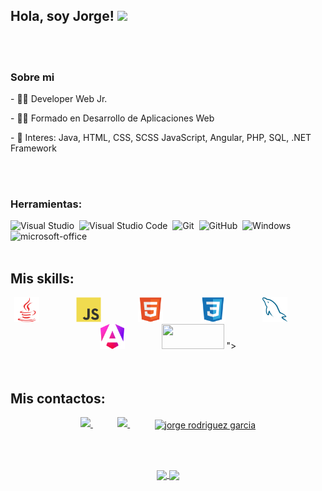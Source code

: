 
## Hola, soy Jorge! <img src="https://raw.githubusercontent.com/iampavangandhi/iampavangandhi/master/gifs/Hi.gif" width="30px"></h2>
<br>
<br>

### Sobre mi
<div style="display: inline_block"  >
<p> - 👨‍💻 Developer Web Jr. </p>
<p> - 👨‍🎓 Formado en Desarrollo de Aplicaciones Web</p>
<p> - 🎯 Interes: Java, HTML, CSS, SCSS JavaScript, Angular, PHP, SQL, .NET Framework </p>  
</div>
<br>
<br>

### Herramientas:
![Visual Studio](https://img.shields.io/badge/-Visual%20Studio-0D1117?style=for-the-badge&logo=visual-studio&logoColor=C8A2C8&labelColor=0D1117)&nbsp;
![Visual Studio Code](https://img.shields.io/badge/-Visual%20Studio%20Code-0D1117?style=for-the-badge&logo=visual-studio-code&logoColor=0D1117&labelColor=0D1117)&nbsp;
![Git](https://img.shields.io/badge/-Git-0D1117?style=for-the-badge&logo=git&labelColor=0D1117)&nbsp;
![GitHub](https://img.shields.io/badge/-GitHub-0D1117?style=for-the-badge&logo=github&labelColor=0D1117)&nbsp;
![Windows](https://img.shields.io/badge/-Windows-0D1117?style=for-the-badge&logo=windows&labelColor=0D1117)&nbsp;
![microsoft-office](https://img.shields.io/badge/-microsoft_office-0D1117?style=for-the-badge&logo=microsoft-office&labelColor=0D1117)&nbsp;
<br>
<br>

## Mis skills:
<div align="center">
    <img height="40" src="https://raw.githubusercontent.com/devicons/devicon/master/icons/java/java-plain.svg">
    &nbsp;&nbsp;&nbsp;&nbsp;&nbsp;&nbsp;&nbsp;&nbsp;&nbsp;&nbsp;&nbsp;&nbsp;&nbsp;
    <img height="40" src="https://raw.githubusercontent.com/devicons/devicon/master/icons/javascript/javascript-original.svg">
    &nbsp;&nbsp;&nbsp;&nbsp;&nbsp;&nbsp;&nbsp;&nbsp;&nbsp;&nbsp;&nbsp;&nbsp;&nbsp;
    <img height="40" src="https://raw.githubusercontent.com/devicons/devicon/master/icons/html5/html5-original.svg">
    &nbsp;&nbsp;&nbsp;&nbsp;&nbsp;&nbsp;&nbsp;&nbsp;&nbsp;&nbsp;&nbsp;&nbsp;&nbsp;
    <img height="40" src="https://raw.githubusercontent.com/devicons/devicon/master/icons/css3/css3-original.svg">
    &nbsp;&nbsp;&nbsp;&nbsp;&nbsp;&nbsp;&nbsp;&nbsp;&nbsp;&nbsp;&nbsp;&nbsp;&nbsp;
    <img height="40" src="https://raw.githubusercontent.com/devicons/devicon/master/icons/mysql/mysql-original.svg">
    &nbsp;&nbsp;&nbsp;&nbsp;&nbsp;&nbsp;&nbsp;&nbsp;&nbsp;&nbsp;&nbsp;&nbsp;&nbsp;
    <img height="40" src="https://raw.githubusercontent.com/devicons/devicon/master/icons/angular/angular-original.svg">
    &nbsp;&nbsp;&nbsp;&nbsp;&nbsp;&nbsp;&nbsp;&nbsp;&nbsp;&nbsp;&nbsp;&nbsp;&nbsp;
    <img height="40" src="<svg xmlns="http://www.w3.org/2000/svg" x="0px" y="0px" width="100" height="100" viewBox="0 0 48 48">
<path fill="#6a1b9a" d="M44,24c0,5.694-2.381,10.831-6.2,14.481l-0.006,0.006C34.2,41.9,29.344,44,24,44 C12.956,44,4,35.044,4,24c0-5.338,2.087-10.188,5.5-13.775c0.006-0.013,0.013-0.019,0.019-0.025C13.169,6.381,18.306,4,24,4 C35.044,4,44,12.956,44,24z"></path><path fill="#7b1fa2" d="M38.375,37.862c-0.187,0.213-0.381,0.419-0.575,0.619l-0.006,0.006C34.2,41.9,29.344,44,24,44 C12.956,44,4,35.044,4,24c0-5.338,2.087-10.188,5.5-13.775c0.006-0.013,0.013-0.019,0.019-0.025c0.2-0.194,0.406-0.387,0.619-0.575 L38.375,37.862z"></path><path fill="#fff" d="M8.626,27.281c-0.236,0.004-0.463-0.091-0.625-0.262c-0.167-0.165-0.259-0.39-0.256-0.625 c-0.002-0.234,0.091-0.459,0.256-0.625c0.161-0.174,0.388-0.272,0.625-0.269c0.237-0.001,0.463,0.097,0.625,0.269 c0.169,0.164,0.263,0.39,0.262,0.625c0.002,0.236-0.093,0.462-0.262,0.625C9.087,27.188,8.861,27.283,8.626,27.281z"></path><path fill="#fff" d="M21.044,27.125h-1.638l-5.856-9.087c-0.146-0.224-0.267-0.463-0.363-0.712h-0.05 c0.056,0.519,0.077,1.041,0.062,1.562v8.237h-1.331V15.731h1.731l5.7,8.925c0.237,0.371,0.392,0.625,0.462,0.763h0.031 c-0.066-0.556-0.093-1.115-0.081-1.675v-8.012h1.331V27.125z"></path><path fill="#fff" d="M30.057,27.125h-6.056V15.731h5.775v1.206h-4.412v3.788h4.113v1.2h-4.113v3.95h4.7L30.057,27.125z"></path><path fill="#fff" d="M39.001,16.938h-3.312v10.188h-1.331V16.938h-3.275v-1.206h7.919V16.938z"></path><path fill="#f2f2f2" d="M20.326,34.875c-0.451,0.219-0.949,0.324-1.45,0.306c-0.674,0.03-1.327-0.232-1.794-0.719 c-0.459-0.514-0.701-1.186-0.675-1.875c-0.034-0.754,0.239-1.489,0.756-2.038c0.505-0.517,1.203-0.798,1.925-0.775 c0.427-0.015,0.853,0.06,1.25,0.219v0.625c-0.382-0.212-0.813-0.319-1.25-0.312c-0.557-0.016-1.094,0.213-1.469,0.625 c-0.39,0.444-0.592,1.022-0.562,1.612c-0.029,0.559,0.159,1.108,0.525,1.531c0.355,0.382,0.86,0.59,1.381,0.569 c0.48,0.013,0.954-0.109,1.369-0.35L20.326,34.875z"></path><path fill="#f2f2f2" d="M22.882,35.181c-0.503,0.016-0.989-0.187-1.331-0.556c-0.342-0.381-0.519-0.882-0.494-1.394 c-0.032-0.541,0.155-1.073,0.519-1.475c0.371-0.362,0.876-0.555,1.394-0.531c0.49-0.026,0.967,0.163,1.306,0.519 c0.332,0.4,0.5,0.912,0.469,1.431c0.026,0.527-0.156,1.043-0.506,1.438C23.89,34.989,23.395,35.197,22.882,35.181z M22.926,31.762 c-0.348-0.015-0.684,0.13-0.912,0.394c-0.24,0.31-0.36,0.696-0.338,1.088c-0.022,0.38,0.098,0.754,0.338,1.05 c0.231,0.26,0.566,0.402,0.912,0.388c0.34,0.02,0.67-0.118,0.894-0.375c0.227-0.31,0.338-0.691,0.312-1.075 c0.025-0.386-0.086-0.768-0.312-1.081C23.599,31.888,23.268,31.745,22.926,31.762z"></path><path fill="#f2f2f2" d="M27.663,31.95c-0.135-0.088-0.295-0.13-0.456-0.119c-0.256,0.009-0.49,0.145-0.625,0.363 c-0.186,0.295-0.276,0.64-0.256,0.988v1.912h-0.625v-3.75h0.625v0.781l0,0c0.069-0.242,0.205-0.459,0.394-0.625 c0.163-0.141,0.372-0.219,0.587-0.219c0.121-0.005,0.242,0.012,0.356,0.05V31.95z"></path><path fill="#f2f2f2" d="M31.326,33.375h-2.644c-0.018,0.349,0.096,0.693,0.319,0.963c0.234,0.234,0.557,0.356,0.887,0.338 c0.424-0.004,0.833-0.152,1.163-0.419v0.562c-0.386,0.255-0.844,0.38-1.306,0.356c-0.472,0.024-0.93-0.164-1.25-0.513 c-0.325-0.406-0.488-0.918-0.456-1.438c-0.022-0.52,0.154-1.03,0.494-1.425c0.313-0.362,0.772-0.564,1.25-0.55 c0.432-0.024,0.851,0.151,1.138,0.475c0.288,0.379,0.43,0.85,0.4,1.325L31.326,33.375z M30.701,32.869 c0.013-0.29-0.076-0.575-0.25-0.806c-0.173-0.196-0.426-0.302-0.688-0.288c-0.272-0.003-0.533,0.108-0.719,0.306 c-0.206,0.218-0.335,0.496-0.369,0.794L30.701,32.869z"></path>
</svg>">

    
</div>
<br>
<br>

## Mis contactos:
<p align="center">
    <a href="https://github.com/JorgeR-G">
        <img  src="https://img.shields.io/badge/github-%23100000.svg?&style=for-the-badge&logo=github&logoColor=white&link=mailto:https://github.com/JorgeR-G">
    </a>
    &nbsp;&nbsp;&nbsp;&nbsp;&nbsp;&nbsp;&nbsp;&nbsp;&nbsp;
    <a href="mailto:contactasJorGii@gmail.com">
        <img src="https://img.shields.io/badge/gmail-D14836?&style=for-the-badge&logo=gmail&logoColor=white&link=mailto:contactasJorGii@gmail.com">
    </a>
    &nbsp;&nbsp;&nbsp;&nbsp;&nbsp;&nbsp;&nbsp;&nbsp;&nbsp;
    <a href="https://www.linkedin.com/in/jorge-rodríguez-a11265280">
   <img align="center" src="https://cdn.jsdelivr.net/npm/simple-icons@3.0.1/icons/linkedin.svg" alt="jorge rodriguez garcia" height="30" width="40"/>
</p>

<p align="center"> 
<br>
<br>
<p align="center">
  <a href="https://github.com/JorgeR-G/github-readme-stats">
    <img
      align="center"
      src="https://github-readme-stats.vercel.app/api/top-langs/?username=JorgeR-G&layout=compact&langs_count=7&theme=dracula"
    />
  </a>
  <a href="https://github.com/JorgeR-G/github-readme-stats">
    <img
      align="center"
      height="165"
      src="https://github-readme-stats.vercel.app/api?username=JorgeR-G&show_icons=true&theme=dracula&include_all_commits=true&count_private=true"
    />
  </a>
</p>
